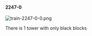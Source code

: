 #### 2247-0
![train-2247-0-0.png](https://github.com/lil-lab/nlvr/raw/master/nlvr/train/images/48/train-2247-0-0.png "train-2247-0-0.png")

There is 1 tower with only black blocks